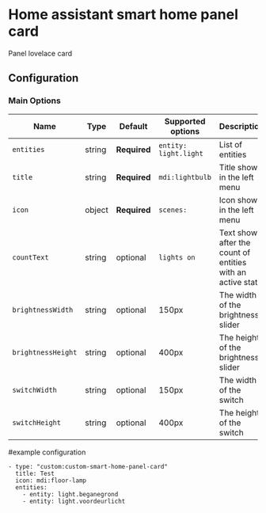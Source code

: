 # Home assistant smart home panel card
Panel lovelace card


## Configuration

### Main Options

| Name | Type | Default | Supported options | Description |
| -------------- | ----------- | ------------ | ------------------------------------------------ | --------------------------------------------------------------------------------------------------------------------------------------------------------------------------------------------------------------------------------------------------------------------------------------------------------------------------------------------- |
| `entities` | string | **Required** | `entity: light.light` | List of entities |
| `title` | string | **Required** | `mdi:lightbulb` | Title shown in the left menu |
| `icon` | object | **Required** | `scenes:`  | Icon shown in the left menu |
| `countText` | string | optional | `lights on` | Text shown after the count of entities with an active state |
| `brightnessWidth` | string | optional | 150px | The width of the brightness slider |
| `brightnessHeight` | string | optional | 400px | The height of the brightness slider |
| `switchWidth` | string | optional | 150px | The width of the switch |
| `switchHeight` | string | optional | 400px | The height of the switch |

#example configuration
```
- type: "custom:custom-smart-home-panel-card"
  title: Test
  icon: mdi:floor-lamp
  entities:
    - entity: light.beganegrond
    - entity: light.voordeurlicht
```
